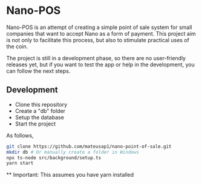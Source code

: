 # Nano-POS

Nano-POS is an attempt of creating a simple point of sale system for small
companies that want to accept Nano as a form of payment. This project aim is not
only to facilitate this process, but also to stimulate practical uses of the
coin.

The project is still in a development phase, so there are no user-friendly
releases yet, but if you want to test the app or help in the development,
you can follow the next steps.

## Development

* Clone this repository
* Create a "db" folder
* Setup the database
* Start the project

As follows,

```bash
git clone https://github.com/mateusap1/nano-point-of-sale.git
mkdir db # Or manually create a folder in Windows
npx ts-node src/background/setup.ts
yarn start
```

** Important: This assumes you have yarn installed

